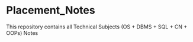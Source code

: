# Placement_Notes
This repository contains all Technical Subjects (OS + DBMS + SQL + CN + OOPs) Notes
